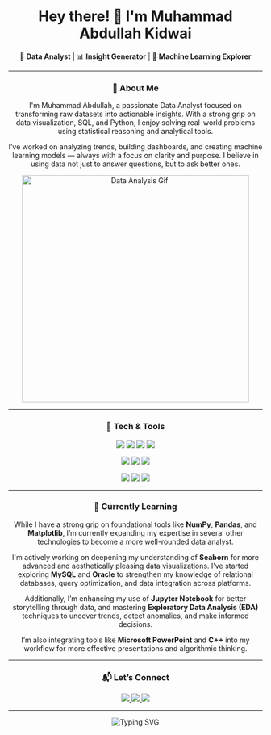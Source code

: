 <h1 align="center">Hey there! 👋 I'm Muhammad Abdullah Kidwai</h1>

<p align="center">
  🚀 <b>Data Analyst</b> | 📊 <b>Insight Generator</b> | 🤖 <b>Machine Learning Explorer</b>
</p>

---

### <p align="center">📌 About Me</p>

<p align="center">
I'm Muhammad Abdullah, a passionate Data Analyst focused on transforming raw datasets into actionable insights. With a strong grip on data visualization, SQL, and Python, I enjoy solving real-world problems using statistical reasoning and analytical tools.  
</p>

<p align="center">
I’ve worked on analyzing trends, building dashboards, and creating machine learning models — always with a focus on clarity and purpose. I believe in using data not just to answer questions, but to ask better ones.
</p>

<p align="center">
  <img src="https://media.giphy.com/media/v1.Y2lkPTc5MGI3NjExYmx4c3k1Y21mZXg4NHE3dHd5YTZhdzZ1ZGh6MmNyeXd6eHV3Y3FrMyZlcD12MV9naWZzX3NlYXJjaCZjdD1n/3o7aCVpQb19nIuVFdK/giphy.gif" width="450" alt="Data Analysis Gif"/>
</p>

---

### <p align="center">🧠 Tech & Tools</p>

<p align="center">
  <img src="https://img.shields.io/badge/NumPy-013243?style=for-the-badge&logo=numpy&logoColor=white"/>
  <img src="https://img.shields.io/badge/Pandas-150458?style=for-the-badge&logo=pandas&logoColor=white"/>
  <img src="https://img.shields.io/badge/Matplotlib-11557c?style=for-the-badge&logo=matplotlib&logoColor=white"/>
  <img src="https://img.shields.io/badge/Seaborn-0E4C92?style=for-the-badge&logoColor=white"/>
</p>

<p align="center">
  <img src="https://img.shields.io/badge/MySQL-00758F?style=for-the-badge&logo=mysql&logoColor=white"/>
  <img src="https://img.shields.io/badge/Oracle-F80000?style=for-the-badge&logo=oracle&logoColor=white"/>
  <img src="https://img.shields.io/badge/Jupyter-F37626?style=for-the-badge&logo=jupyter&logoColor=white"/>
</p>

<p align="center">
  <img src="https://img.shields.io/badge/PowerPoint-B7472A?style=for-the-badge&logo=microsoft-powerpoint&logoColor=white"/>
  <img src="https://img.shields.io/badge/C++-00599C?style=for-the-badge&logo=c%2B%2B&logoColor=white"/>
  <img src="https://img.shields.io/badge/Exploratory%20Data%20Analysis-4CAF50?style=for-the-badge&logoColor=white"/>
</p>

---

### <p align="center">🚧 Currently Learning</p>

<p align="center">
While I have a strong grip on foundational tools like <b>NumPy</b>, <b>Pandas</b>, and <b>Matplotlib</b>, I’m currently expanding my expertise in several other technologies to become a more well-rounded data analyst.
</p>

<p align="center">
I'm actively working on deepening my understanding of <b>Seaborn</b> for more advanced and aesthetically pleasing data visualizations. I’ve started exploring <b>MySQL</b> and <b>Oracle</b> to strengthen my knowledge of relational databases, query optimization, and data integration across platforms.
</p>

<p align="center">
Additionally, I’m enhancing my use of <b>Jupyter Notebook</b> for better storytelling through data, and mastering <b>Exploratory Data Analysis (EDA)</b> techniques to uncover trends, detect anomalies, and make informed decisions.
</p>

<p align="center">
I’m also integrating tools like <b>Microsoft PowerPoint</b> and <b>C++</b> into my workflow for more effective presentations and algorithmic thinking.
</p>

---

### <p align="center">📬 Let’s Connect</p>

<p align="center">
  <a href="mailto:abdullahkidwai45@gmail.com">
    <img src="https://img.shields.io/badge/Gmail-D14836?style=for-the-badge&logo=gmail&logoColor=white"/>
  </a>
  <a href="https://www.linkedin.com/in/muhammad-abdullah-kidwai-8977462a4">
    <img src="https://img.shields.io/badge/LinkedIn-0077B5?style=for-the-badge&logo=linkedin&logoColor=white"/>
  </a>
  <a href="https://github.com/MuhammadAbdullahKidwai2005">
    <img src="https://img.shields.io/badge/GitHub-181717?style=for-the-badge&logo=github&logoColor=white"/>
  </a>
</p>

---

<p align="center">
  <img src="https://readme-typing-svg.demolab.com?font=Fira+Code&weight=600&size=24&pause=1000&center=true&vCenter=true&width=700&lines=Turning+data+into+decisions...;And+ideas+into+insights." alt="Typing SVG" />
</p>

